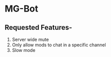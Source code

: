 # MG-Bot

## Requested Features-
  1. Server wide mute
  2. Only allow mods to chat in a specific channel
  3. Slow mode
